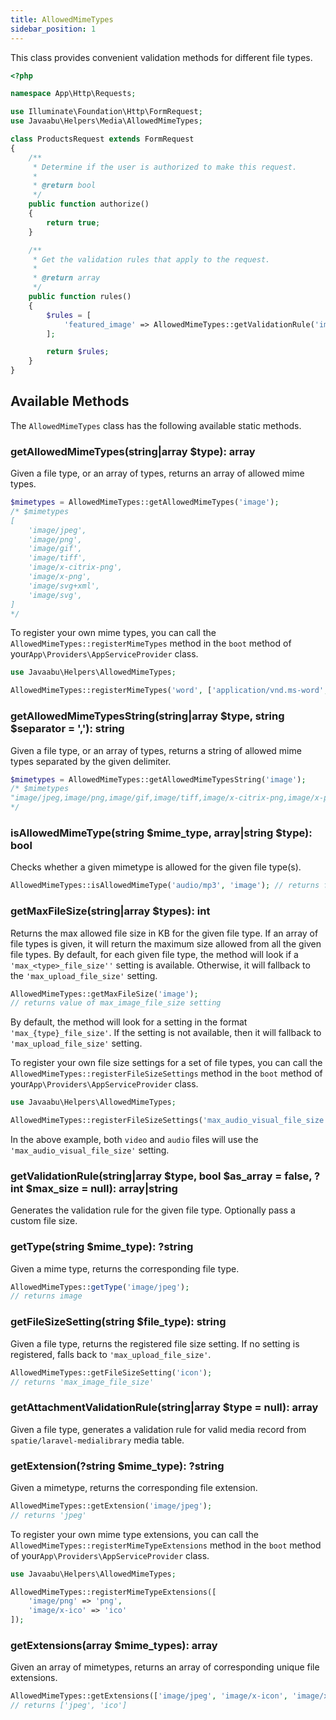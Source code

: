 ```yaml
---
title: AllowedMimeTypes
sidebar_position: 1
---
```


This class provides convenient validation methods for different file types.

```php
<?php

namespace App\Http\Requests;

use Illuminate\Foundation\Http\FormRequest;
use Javaabu\Helpers\Media\AllowedMimeTypes;

class ProductsRequest extends FormRequest
{
    /**
     * Determine if the user is authorized to make this request.
     *
     * @return bool
     */
    public function authorize()
    {
        return true;
    }

    /**
     * Get the validation rules that apply to the request.
     *
     * @return array
     */
    public function rules()
    {       
        $rules = [
            'featured_image' => AllowedMimeTypes::getValidationRule('image'),
        ];

        return $rules;
    }
}

```

## Available Methods

The `AllowedMimeTypes` class has the following available static methods.

### getAllowedMimeTypes(string|array $type): array

Given a file type, or an array of types, returns an array of allowed mime types.

```php
$mimetypes = AllowedMimeTypes::getAllowedMimeTypes('image');
/* $mimetypes 
[
    'image/jpeg',
    'image/png',
    'image/gif',
    'image/tiff',
    'image/x-citrix-png',
    'image/x-png',
    'image/svg+xml',
    'image/svg',
]
*/
```

To register your own mime types, you can call the `AllowedMimeTypes::registerMimeTypes` method in the `boot` method of your`App\Providers\AppServiceProvider` class.

```php
use Javaabu\Helpers\AllowedMimeTypes;

AllowedMimeTypes::registerMimeTypes('word', ['application/vnd.ms-word', 'text/plain']);
```

### getAllowedMimeTypesString(string|array $type, string $separator = ','): string

Given a file type, or an array of types, returns a string of allowed mime types separated by the given delimiter.

```php
$mimetypes = AllowedMimeTypes::getAllowedMimeTypesString('image');
/* $mimetypes 
"image/jpeg,image/png,image/gif,image/tiff,image/x-citrix-png,image/x-png,image/svg+xml,image/svg"
*/
```

### isAllowedMimeType(string $mime_type, array|string $type): bool

Checks whether a given mimetype is allowed for the given file type(s).

```php
AllowedMimeTypes::isAllowedMimeType('audio/mp3', 'image'); // returns false
```

### getMaxFileSize(string|array $types): int

Returns the max allowed file size in KB for the given file type. If an array of file types is given, it will return the maximum size allowed from all the given file types. By default, for each given file type, the method will look if a `'max_<type>_file_size''` setting is available. Otherwise, it will fallback to the `'max_upload_file_size'` setting.

```php
AllowedMimeTypes::getMaxFileSize('image');
// returns value of max_image_file_size setting
```

By default, the method will look for a setting in the format `'max_{type}_file_size'`. If the setting is not available, then it will fallback to `'max_upload_file_size'` setting.

To register your own file size settings for a set of file types, you can call the `AllowedMimeTypes::registerFileSizeSettings` method in the `boot` method of your`App\Providers\AppServiceProvider` class.

```php
use Javaabu\Helpers\AllowedMimeTypes;

AllowedMimeTypes::registerFileSizeSettings('max_audio_visual_file_size', ['video', 'audio']);
```

In the above example, both `video` and `audio` files will use the `'max_audio_visual_file_size'` setting.

### getValidationRule(string|array $type, bool $as_array = false, ?int $max_size = null): array|string

Generates the validation rule for the given file type. Optionally pass a custom file size.

### getType(string $mime_type): ?string

Given a mime type, returns the corresponding file type.

```php
AllowedMimeTypes::getType('image/jpeg');
// returns image
```

### getFileSizeSetting(string $file_type): string

Given a file type, returns the registered file size setting. If no setting is registered, falls back to `'max_upload_file_size'`.

```php
AllowedMimeTypes::getFileSizeSetting('icon');
// returns 'max_image_file_size'
```

### getAttachmentValidationRule(string|array $type = null): array

Given a file type, generates a validation rule for valid media record from `spatie/laravel-medialibrary` media table.

### getExtension(?string $mime_type): ?string

Given a mimetype, returns the corresponding file extension.

```php
AllowedMimeTypes::getExtension('image/jpeg');
// returns 'jpeg'
```

To register your own mime type extensions, you can call the `AllowedMimeTypes::registerMimeTypeExtensions` method in the `boot` method of your`App\Providers\AppServiceProvider` class.

```php
use Javaabu\Helpers\AllowedMimeTypes;

AllowedMimeTypes::registerMimeTypeExtensions([
    'image/png' => 'png',
    'image/x-ico' => 'ico'
]);
```

### getExtensions(array $mime_types): array

Given an array of mimetypes, returns an array of corresponding unique file extensions.

```php
AllowedMimeTypes::getExtensions(['image/jpeg', 'image/x-icon', 'image/x-ico']);
// returns ['jpeg', 'ico']
```



